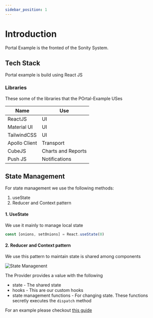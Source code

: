 ```yaml
---
sidebar_position: 1
---
```


# Introduction

Portal Example is the fronted of the Sonity System. 


## Tech Stack

Portal example is build using React JS

### Libraries
These some of the libraries that the POrtal-Example USes

| Name     |  Use    |
|----------|---------|
| ReactJS  | UI    |
| Material UI | UI   |
| TailwindCSS | UI   |
| Apollo Client | Transport |
| CubeJS        | Charts and Reports |
| Push JS       | Notifications |


## State Management
For state management we use the following methods:

1. useState 
2. Reducer and Context pattern

#### 1. UseState
We use it mainly to manage local state

```js
const [onions, setOnions] = React.useState(0)
```

#### 2. Reducer and Context pattern
We use this pattern to maintain state is shared among components


![State Managenent](/img/docs/state_management.png)


The Provider provides a value with the following
- state - The shared state
- hooks - This are our custom hooks
- state management functions - For changing state. These functions secretly executes the `dispatch` method


For an example please checkout [this guide](./Guides/create-a-context)

